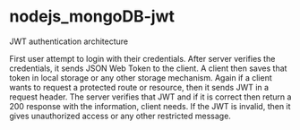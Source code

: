 # nodejs_mongoDB-jwt

JWT authentication architecture

First user attempt to login with their credentials.
After server verifies the credentials, it sends JSON Web Token to the client.
A client then saves that token in local storage or any other storage mechanism.
Again if a client wants to request a protected route or resource, then it sends JWT in a request header.
The server verifies that JWT and if it is correct then return a 200 response with the information, client needs.
If the JWT is invalid, then it gives unauthorized access or any other restricted message.
